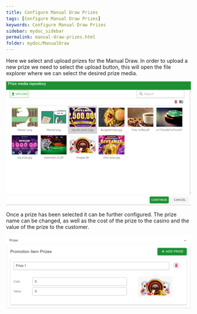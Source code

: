 ```yaml
---
title: Configure Manual Draw Prizes
tags: [Configure Manual Draw Prizes]
keywords: Configure Manual Draw Prizes
sidebar: mydoc_sidebar
permalink: manual-draw-prizes.html
folder: mydoc/ManualDraw
---
```


Here we select and upload prizes for the Manual Draw. In order to upload a new prize we need to select the upload button, this will open the file explorer where we can select the desired prize media.

<img src="\img\Promotions\IncentivisorPrizes.png" alt="">

Once a prize has been selected it can be further configured. The prize name can be changed, as well as the cost of the prize to the casino and the value of the prize to the customer.

<img src="\img\Promotions\ManualDrawPrizes.png" alt="">